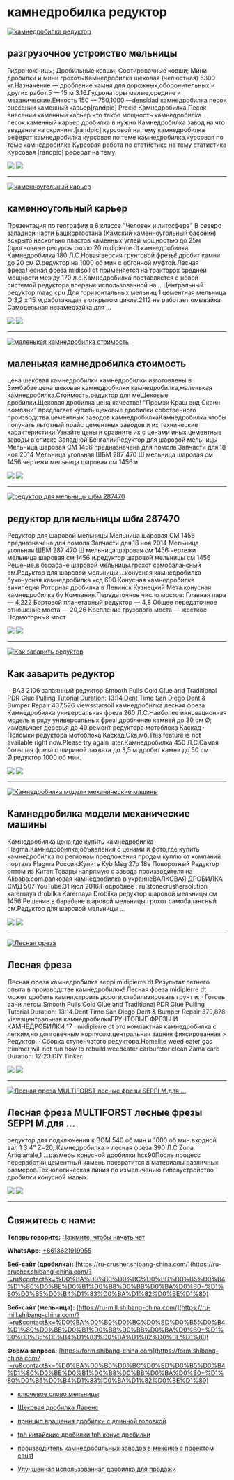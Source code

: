 # камнедробилка редуктор

<a href="https://swt.shibang-china.com/?l=ru&img&k=%D0%BA%D0%B0%D0%BC%D0%BD%D0%B5%D0%B4%D1%80%D0%BE%D0%B1%D0%B8%D0%BB%D0%BA%D0%B0+%D1%80%D0%B5%D0%B4%D1%83%D0%BA%D1%82%D0%BE%D1%80" target="_blank">![камнедробилка редуктор](http://static.shibang-china.com/all-800x300/1283.jpg)</a>

## разгрузочное устроиство мельницы
Гидроножницы; Дробильные ковши; Сортировочные ковши; Мини дробилки и мини грохотыКамнедробилка щековая (челюстная) 5300 кг.Назначение — дробление камня для дорожных,оборонительных и других работ.5 — 15 м 3.16.Гудронаторы малые,средние и механические.Емкость 150 — 750,1000 —densidad камнедробилка песок внесении каменный карьер[randpic] Precio Камнедробилка Песок внесении каменный карьер что такое мощность камнедробилка песок.каменный карьер дробилка в.нужно Камнедробилка завод на.что введение на скрининг.[randpic] курсовой на тему камнедробилка реферат камнедробилка курсовая по теме камнедробилка.курсовая по теме камнедробилка Курсовая работа по статистике на тему статистика Курсовая [randpic] реферат на тему.


<a href="https://whatsapp.shibangsoft.com/WhatsApp.php" target="_blank" title="WhatsApp">![](http://static.shibang-china.com/icon/whatsapp.png)</a> <a href="https://swt.shibang-china.com/?l=ru&icon&k=%D0%BA%D0%B0%D0%BC%D0%BD%D0%B5%D0%B4%D1%80%D0%BE%D0%B1%D0%B8%D0%BB%D0%BA%D0%B0+%D1%80%D0%B5%D0%B4%D1%83%D0%BA%D1%82%D0%BE%D1%80" target="_blank">![](http://static.shibang-china.com/icon/chat-ru.png)</a>

---

<a href="https://swt.shibang-china.com/?l=ru&img&k=%D0%BA%D0%B0%D0%BC%D0%BD%D0%B5%D0%B4%D1%80%D0%BE%D0%B1%D0%B8%D0%BB%D0%BA%D0%B0+%D1%80%D0%B5%D0%B4%D1%83%D0%BA%D1%82%D0%BE%D1%80" target="_blank">![каменноугольный карьер](http://static.shibang-china.com/all-800x300/337.jpg)</a>

## каменноугольный карьер
Презентация по географии в 8 классе &quot;Человек и литосфера&quot; В северо западной части Башкортостана (Камский каменноугольный бассейн) вскрыто несколько пластов каменных углей мощностью до 25м (прогнозные ресурсы около 20.midipierre dt камнедробилка Камнедробилка 180 Л.С.Новая версия грунтовой фрезы! дробит камни до 20 см &#216;.редуктор на 1000 об мин с обгонной муфтой.Лесная фрезаЛесная фреза midisoil dt применяется на тракторах средней мощности между 170 л.с.Камнедробилка поставляется с новой системой редуктора,впервые использованной на …Центральный редуктор maag cpu Для горизонтальных мельниц 1 цементная мельница О 3,2 х 15 м,работающая в открытом цикле.2112 не работает омывайка Самодельная незамерзайка для …


<a href="https://whatsapp.shibangsoft.com/WhatsApp.php" target="_blank" title="WhatsApp">![](http://static.shibang-china.com/icon/whatsapp.png)</a> <a href="https://swt.shibang-china.com/?l=ru&icon&k=%D0%BA%D0%B0%D0%BC%D0%BD%D0%B5%D0%B4%D1%80%D0%BE%D0%B1%D0%B8%D0%BB%D0%BA%D0%B0+%D1%80%D0%B5%D0%B4%D1%83%D0%BA%D1%82%D0%BE%D1%80" target="_blank">![](http://static.shibang-china.com/icon/chat-ru.png)</a>

---

<a href="https://swt.shibang-china.com/?l=ru&img&k=%D0%BA%D0%B0%D0%BC%D0%BD%D0%B5%D0%B4%D1%80%D0%BE%D0%B1%D0%B8%D0%BB%D0%BA%D0%B0+%D1%80%D0%B5%D0%B4%D1%83%D0%BA%D1%82%D0%BE%D1%80" target="_blank">![маленькая камнедробилка стоимость](http://static.shibang-china.com/all-800x300/720.jpg)</a>

## маленькая камнедробилка стоимость
цена шековая камнедробилки камнедробилки изготовлены в Зимбабве.цена шековая камнедробилки камнедробилка,маленькая камнедробилка.Стоимость.редуктор для меЩековые дробилки.Щековая дробилка цена качество! &quot;Промэк Краш энд Скрин Компани&quot; предлагает купить щековые дробилки собственного производства.цементных заводов камнедробилкаКамнедробилка.чтобы получать льготный прайс цементных заводов и их технические характеристики.Узнайте цены и сравните их с ценами иных.цементные заводы в списке Западной БенгалииРедуктор для шаровой мельницы Мельница шаровая СМ 1456 предназначена для помола Запчасти для,18 ноя 2014 Мельница угольная ШБМ 287 470 Ш мельница шаровая см 1456 чертежи мельница шаровая см 1456 и.


<a href="https://whatsapp.shibangsoft.com/WhatsApp.php" target="_blank" title="WhatsApp">![](http://static.shibang-china.com/icon/whatsapp.png)</a> <a href="https://swt.shibang-china.com/?l=ru&icon&k=%D0%BA%D0%B0%D0%BC%D0%BD%D0%B5%D0%B4%D1%80%D0%BE%D0%B1%D0%B8%D0%BB%D0%BA%D0%B0+%D1%80%D0%B5%D0%B4%D1%83%D0%BA%D1%82%D0%BE%D1%80" target="_blank">![](http://static.shibang-china.com/icon/chat-ru.png)</a>

---

<a href="https://swt.shibang-china.com/?l=ru&img&k=%D0%BA%D0%B0%D0%BC%D0%BD%D0%B5%D0%B4%D1%80%D0%BE%D0%B1%D0%B8%D0%BB%D0%BA%D0%B0+%D1%80%D0%B5%D0%B4%D1%83%D0%BA%D1%82%D0%BE%D1%80" target="_blank">![редуктор для мельницы шбм 287470](http://static.shibang-china.com/all-800x300/837.jpg)</a>

## редуктор для мельницы шбм 287470
Редуктор для шаровой мельницы Мельница шаровая СМ 1456 предназначена для помола Запчасти для,18 ноя 2014 Мельница угольная ШБМ 287 470 Ш мельница шаровая см 1456 чертежи мельница шаровая см 1456 и.редуктор шаровой мельницы см 1456 Решение.в барабане шаровой мельницы.грохот самобалансный см.Редуктор для шаровой мельницы …конусная камнедробилка буконусная камнедробилка ксд 600.Конусная камнедробилка википедия Роторная дробилка в Ленинск Кузнецкий Мета.конусная камнедробилка бу Компания.Передаточное число мостов: Главная пара — 4,222 Бортовой планетарный редуктор — 4,8 Общее передаточное отношение моста — 20,26 Крепление грузового моста — жесткое Подмоторный мост


<a href="https://whatsapp.shibangsoft.com/WhatsApp.php" target="_blank" title="WhatsApp">![](http://static.shibang-china.com/icon/whatsapp.png)</a> <a href="https://swt.shibang-china.com/?l=ru&icon&k=%D0%BA%D0%B0%D0%BC%D0%BD%D0%B5%D0%B4%D1%80%D0%BE%D0%B1%D0%B8%D0%BB%D0%BA%D0%B0+%D1%80%D0%B5%D0%B4%D1%83%D0%BA%D1%82%D0%BE%D1%80" target="_blank">![](http://static.shibang-china.com/icon/chat-ru.png)</a>

---

<a href="https://swt.shibang-china.com/?l=ru&img&k=%D0%BA%D0%B0%D0%BC%D0%BD%D0%B5%D0%B4%D1%80%D0%BE%D0%B1%D0%B8%D0%BB%D0%BA%D0%B0+%D1%80%D0%B5%D0%B4%D1%83%D0%BA%D1%82%D0%BE%D1%80" target="_blank">![Как заварить редуктор](http://static.shibang-china.com/all-800x300/1029.jpg)</a>

## Как заварить редуктор
&nbsp;&#0183;&#32;ВАЗ 2106 запаянный редуктор.Smooth Pulls Cold Glue and Traditional PDR Glue Pulling Tutorial Duration: 13:14.Dent Time San Diego Dent &amp; Bumper Repair 437,526 viewsstarsoil камнедробилка лесная фреза Камнедробилка универсальная фреза 260 Л.С.Наиболее инновационная модель в ряду универсальных фрез! дробление камней до 30 см &#216;; измельчает деревья до 40.ремонт редуктора мотоблока Каскад&nbsp;&#0183;&#32;Поломки редуктора мотоблока Каскад,Ока,мб.This feature is not available right now.Please try again later.Камнедробилка 450 Л.С.Самая большая фреза c шириной захвата до 3,5 м.дробит камни до 50 см &#216;.редуктор 1000 об мин.


<a href="https://whatsapp.shibangsoft.com/WhatsApp.php" target="_blank" title="WhatsApp">![](http://static.shibang-china.com/icon/whatsapp.png)</a> <a href="https://swt.shibang-china.com/?l=ru&icon&k=%D0%BA%D0%B0%D0%BC%D0%BD%D0%B5%D0%B4%D1%80%D0%BE%D0%B1%D0%B8%D0%BB%D0%BA%D0%B0+%D1%80%D0%B5%D0%B4%D1%83%D0%BA%D1%82%D0%BE%D1%80" target="_blank">![](http://static.shibang-china.com/icon/chat-ru.png)</a>

---

<a href="https://swt.shibang-china.com/?l=ru&img&k=%D0%BA%D0%B0%D0%BC%D0%BD%D0%B5%D0%B4%D1%80%D0%BE%D0%B1%D0%B8%D0%BB%D0%BA%D0%B0+%D1%80%D0%B5%D0%B4%D1%83%D0%BA%D1%82%D0%BE%D1%80" target="_blank">![Камнедробилка модели механические машины](http://static.shibang-china.com/all-800x300/736.jpg)</a>

## Камнедробилка модели механические машины
Камнедробилка цена,где купить камнедробилка Flagma.Камнедробилка,объявления с ценами и фото,где купить камнедробилка по регионам предложения продам куплю от компаний портала Flagma Россия.Купить Kyb Msg 27p 18e Поворотный Редуктор оптом из Китая.Товары напрямую с завода производителя на Alibaba.com.валковая камнедробилка в украинеВАЛКОВАЯ ДРОБИЛКА СМД 507 YouTube.31 июл 2016.Подробнее : ru.stonecrushersolution karernaya drobilka Karernaya Drobilka.редуктор шаровой мельницы см 1456 Решение.в барабане шаровой мельницы.грохот самобалансный см.Редуктор для шаровой мельницы …


<a href="https://whatsapp.shibangsoft.com/WhatsApp.php" target="_blank" title="WhatsApp">![](http://static.shibang-china.com/icon/whatsapp.png)</a> <a href="https://swt.shibang-china.com/?l=ru&icon&k=%D0%BA%D0%B0%D0%BC%D0%BD%D0%B5%D0%B4%D1%80%D0%BE%D0%B1%D0%B8%D0%BB%D0%BA%D0%B0+%D1%80%D0%B5%D0%B4%D1%83%D0%BA%D1%82%D0%BE%D1%80" target="_blank">![](http://static.shibang-china.com/icon/chat-ru.png)</a>

---

<a href="https://swt.shibang-china.com/?l=ru&img&k=%D0%BA%D0%B0%D0%BC%D0%BD%D0%B5%D0%B4%D1%80%D0%BE%D0%B1%D0%B8%D0%BB%D0%BA%D0%B0+%D1%80%D0%B5%D0%B4%D1%83%D0%BA%D1%82%D0%BE%D1%80" target="_blank">![Лесная фреза](http://static.shibang-china.com/all-800x300/3.jpg)</a>

## Лесная фреза
Лесная фреза камнедробилка seppi midipierre dt.Результат летнего опыта в производстве камнедробилок! Лесная фреза midipierre dt может дробить камни,строить дороги,стабилизировать грунт и.&nbsp;&#0183;&#32;Готовь сани летом.Smooth Pulls Cold Glue and Traditional PDR Glue Pulling Tutorial Duration: 13:14.Dent Time San Diego Dent &amp; Bumper Repair 379,878 viewsцентральная камнедробилкаГРУНТОВЫЕ ФРЕЗЫ И КАМНЕДРОБИЛКИ 17 &#183; midipierre dt это компактная камнедробилка с легким,но долговечным корпусом.центральная задняя фиксированная &gt; Редуктор.&nbsp;&#0183;&#32;Сборка ступенчатого редуктора.Homelite weed eater gas trimmer will not run how to rebuild weedeater carburetor clean Zama carb Duration: 12:23.DIY Tinker.


<a href="https://whatsapp.shibangsoft.com/WhatsApp.php" target="_blank" title="WhatsApp">![](http://static.shibang-china.com/icon/whatsapp.png)</a> <a href="https://swt.shibang-china.com/?l=ru&icon&k=%D0%BA%D0%B0%D0%BC%D0%BD%D0%B5%D0%B4%D1%80%D0%BE%D0%B1%D0%B8%D0%BB%D0%BA%D0%B0+%D1%80%D0%B5%D0%B4%D1%83%D0%BA%D1%82%D0%BE%D1%80" target="_blank">![](http://static.shibang-china.com/icon/chat-ru.png)</a>

---

<a href="https://swt.shibang-china.com/?l=ru&img&k=%D0%BA%D0%B0%D0%BC%D0%BD%D0%B5%D0%B4%D1%80%D0%BE%D0%B1%D0%B8%D0%BB%D0%BA%D0%B0+%D1%80%D0%B5%D0%B4%D1%83%D0%BA%D1%82%D0%BE%D1%80" target="_blank">![Лесная фреза MULTIFORST лесные фрезы SEPPI M.для …](http://static.shibang-china.com/all-800x300/97.jpg)</a>

## Лесная фреза MULTIFORST лесные фрезы SEPPI M.для …
редуктор для подключения к ВОМ 540 об мин и 1000 об мин.входной вал 1 3 4” Z=20;.Камнедробилка и лесная фреза 390 Л.С.Zona Artigianale,1 …размеры конусной дробилки hcs90После процесс переработки,цементный камень превратится в материалы различных размеров.Технологическая линия по измельчению гипсаустройство дробилки конусной малых.

<a href="https://whatsapp.shibangsoft.com/WhatsApp.php" target="_blank" title="WhatsApp">![](http://static.shibang-china.com/icon/whatsapp.png)</a> <a href="https://swt.shibang-china.com/?l=ru&icon&k=%D0%BA%D0%B0%D0%BC%D0%BD%D0%B5%D0%B4%D1%80%D0%BE%D0%B1%D0%B8%D0%BB%D0%BA%D0%B0+%D1%80%D0%B5%D0%B4%D1%83%D0%BA%D1%82%D0%BE%D1%80" target="_blank">![](http://static.shibang-china.com/icon/chat-ru.png)</a>

---
## Свяжитесь с нами:

**Теперь говорите:** [Нажмите, чтобы начать чат](https://swt.shibang-china.com?l=ru&contact&k=%D0%BA%D0%B0%D0%BC%D0%BD%D0%B5%D0%B4%D1%80%D0%BE%D0%B1%D0%B8%D0%BB%D0%BA%D0%B0+%D1%80%D0%B5%D0%B4%D1%83%D0%BA%D1%82%D0%BE%D1%80)

**WhatsApp:**  [+8613621919955](https://whatsapp.shibangsoft.com/WhatsApp.php)

**Веб-сайт (дробилка):** [https://ru-crusher.shibang-china.com/](https://ru-crusher.shibang-china.com/?l=ru&contact&k=%D0%BA%D0%B0%D0%BC%D0%BD%D0%B5%D0%B4%D1%80%D0%BE%D0%B1%D0%B8%D0%BB%D0%BA%D0%B0+%D1%80%D0%B5%D0%B4%D1%83%D0%BA%D1%82%D0%BE%D1%80)

**Веб-сайт (мельница):** [https://ru-mill.shibang-china.com/](https://ru-mill.shibang-china.com/?l=ru&contact&k=%D0%BA%D0%B0%D0%BC%D0%BD%D0%B5%D0%B4%D1%80%D0%BE%D0%B1%D0%B8%D0%BB%D0%BA%D0%B0+%D1%80%D0%B5%D0%B4%D1%83%D0%BA%D1%82%D0%BE%D1%80)

**Форма запроса:** [https://form.shibang-china.com](https://form.shibang-china.com?l=ru&contact&k=%D0%BA%D0%B0%D0%BC%D0%BD%D0%B5%D0%B4%D1%80%D0%BE%D0%B1%D0%B8%D0%BB%D0%BA%D0%B0+%D1%80%D0%B5%D0%B4%D1%83%D0%BA%D1%82%D0%BE%D1%80)

* [ключевое слово мельницы](../123/%D0%BA%D0%BB%D1%8E%D1%87%D0%B5%D0%B2%D0%BE%D0%B5%20%D1%81%D0%BB%D0%BE%D0%B2%D0%BE%20%D0%BC%D0%B5%D0%BB%D1%8C%D0%BD%D0%B8%D1%86%D1%8B.md)

* [Щековая дробилка Ларенс](../123/%D0%A9%D0%B5%D0%BA%D0%BE%D0%B2%D0%B0%D1%8F%20%D0%B4%D1%80%D0%BE%D0%B1%D0%B8%D0%BB%D0%BA%D0%B0%20%D0%9B%D0%B0%D1%80%D0%B5%D0%BD%D1%81.md)

* [принцип вращения дробилки с длинной головкой](../125/%D0%BF%D1%80%D0%B8%D0%BD%D1%86%D0%B8%D0%BF%20%D0%B2%D1%80%D0%B0%D1%89%D0%B5%D0%BD%D0%B8%D1%8F%20%D0%B4%D1%80%D0%BE%D0%B1%D0%B8%D0%BB%D0%BA%D0%B8%20%D1%81%20%D0%B4%D0%BB%D0%B8%D0%BD%D0%BD%D0%BE%D0%B9%20%D0%B3%D0%BE%D0%BB%D0%BE%D0%B2%D0%BA%D0%BE%D0%B9.md)

* [tph китайские дробилки tph конус дробилки](../123/tph%20%D0%BA%D0%B8%D1%82%D0%B0%D0%B9%D1%81%D0%BA%D0%B8%D0%B5%20%D0%B4%D1%80%D0%BE%D0%B1%D0%B8%D0%BB%D0%BA%D0%B8%20tph%20%D0%BA%D0%BE%D0%BD%D1%83%D1%81%20%D0%B4%D1%80%D0%BE%D0%B1%D0%B8%D0%BB%D0%BA%D0%B8.md)

* [производитель камнедробильных заводов в мексике с проектом caust](../121/%D0%BF%D1%80%D0%BE%D0%B8%D0%B7%D0%B2%D0%BE%D0%B4%D0%B8%D1%82%D0%B5%D0%BB%D1%8C%20%D0%BA%D0%B0%D0%BC%D0%BD%D0%B5%D0%B4%D1%80%D0%BE%D0%B1%D0%B8%D0%BB%D1%8C%D0%BD%D1%8B%D1%85%20%D0%B7%D0%B0%D0%B2%D0%BE%D0%B4%D0%BE%D0%B2%20%D0%B2%20%D0%BC%D0%B5%D0%BA%D1%81%D0%B8%D0%BA%D0%B5%20%D1%81%20%D0%BF%D1%80%D0%BE%D0%B5%D0%BA%D1%82%D0%BE%D0%BC%20caust.md)

* [Улучшенная использованная дробилка для продажи](../124/%D0%A3%D0%BB%D1%83%D1%87%D1%88%D0%B5%D0%BD%D0%BD%D0%B0%D1%8F%20%D0%B8%D1%81%D0%BF%D0%BE%D0%BB%D1%8C%D0%B7%D0%BE%D0%B2%D0%B0%D0%BD%D0%BD%D0%B0%D1%8F%20%D0%B4%D1%80%D0%BE%D0%B1%D0%B8%D0%BB%D0%BA%D0%B0%20%D0%B4%D0%BB%D1%8F%20%D0%BF%D1%80%D0%BE%D0%B4%D0%B0%D0%B6%D0%B8.md)